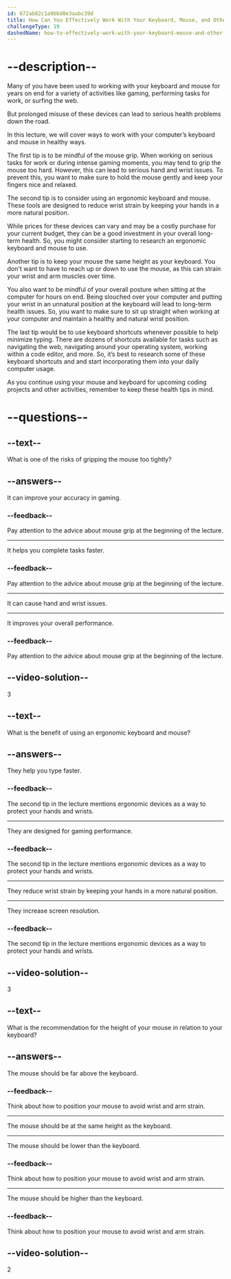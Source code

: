 ```yaml
---
id: 672ab82c1a9bbd0e3aabc39d
title: How Can You Effectively Work With Your Keyboard, Mouse, and Other Pointing Devices
challengeType: 19
dashedName: how-to-effectively-work-with-your-keyboard-mouse-and-other-pointing-devices
---
```


# --description--

Many of you have been used to working with your keyboard and mouse for years on end for a variety of activities like gaming, performing tasks for work, or surfing the web.

But prolonged misuse of these devices can lead to serious health problems down the road.

In this lecture, we will cover ways to work with your computer’s keyboard and mouse in healthy ways.

The first tip is to be mindful of the mouse grip. When working on serious tasks for work or during intense gaming moments, you may tend to grip the mouse too hard. However, this can lead to serious hand and wrist issues. To prevent this, you want to make sure to hold the mouse gently and keep your fingers nice and relaxed.

The second tip is to consider using an ergonomic keyboard and mouse. These tools are designed to reduce wrist strain by keeping your hands in a more natural position.

While prices for these devices can vary and may be a costly purchase for your current budget, they can be a good investment in your overall long-term health. So, you might consider starting to research an ergonomic keyboard and mouse to use.

Another tip is to keep your mouse the same height as your keyboard. You don't want to have to reach up or down to use the mouse, as this can strain your wrist and arm muscles over time.

You also want to be mindful of your overall posture when sitting at the computer for hours on end. Being slouched over your computer and putting your wrist in an unnatural position at the keyboard will lead to long-term health issues. So, you want to make sure to sit up straight when working at your computer and maintain a healthy and natural wrist position.

The last tip would be to use keyboard shortcuts whenever possible to help minimize typing. There are dozens of shortcuts available for tasks such as navigating the web, navigating around your operating system, working within a code editor, and more. So, it’s best to research some of these keyboard shortcuts and and start incorporating them into your daily computer usage.

As you continue using your mouse and keyboard for upcoming coding projects and other activities, remember to keep these health tips in mind.

# --questions--

## --text--

What is one of the risks of gripping the mouse too tightly?

## --answers--

It can improve your accuracy in gaming.

### --feedback--

Pay attention to the advice about mouse grip at the beginning of the lecture.

---

It helps you complete tasks faster.

### --feedback--

Pay attention to the advice about mouse grip at the beginning of the lecture.

---

It can cause hand and wrist issues.

---

It improves your overall performance.

### --feedback--

Pay attention to the advice about mouse grip at the beginning of the lecture.

## --video-solution--

3

## --text--

What is the benefit of using an ergonomic keyboard and mouse?

## --answers--

They help you type faster.

### --feedback--

The second tip in the lecture mentions ergonomic devices as a way to protect your hands and wrists.

---

They are designed for gaming performance.

### --feedback--

The second tip in the lecture mentions ergonomic devices as a way to protect your hands and wrists.

---

They reduce wrist strain by keeping your hands in a more natural position.

---

They increase screen resolution.

### --feedback--

The second tip in the lecture mentions ergonomic devices as a way to protect your hands and wrists.

## --video-solution--

3

## --text--

What is the recommendation for the height of your mouse in relation to your keyboard?

## --answers--

The mouse should be far above the keyboard.

### --feedback--

Think about how to position your mouse to avoid wrist and arm strain.

---

The mouse should be at the same height as the keyboard.

---

The mouse should be lower than the keyboard.

### --feedback--

Think about how to position your mouse to avoid wrist and arm strain.

---

The mouse should be higher than the keyboard.

### --feedback--

Think about how to position your mouse to avoid wrist and arm strain.

## --video-solution--

2
